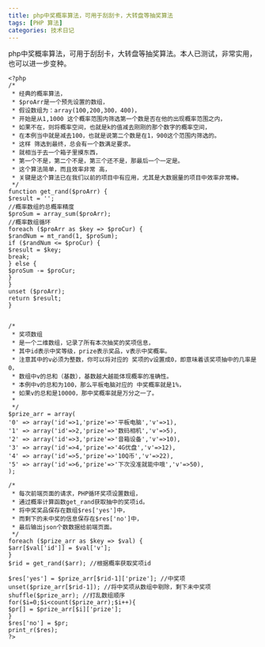 ```yaml
---
title: php中奖概率算法，可用于刮刮卡，大转盘等抽奖算法
tags: [PHP 算法]
categories: 技术日记
---
```



php中奖概率算法，可用于刮刮卡，大转盘等抽奖算法。本人已测试，非常实用，也可以进一步变种。  

    <?php
    /*
     * 经典的概率算法，
     * $proArr是一个预先设置的数组，
     * 假设数组为：array(100,200,300，400)，
     * 开始是从1,1000 这个概率范围内筛选第一个数是否在他的出现概率范围之内， 
     * 如果不在，则将概率空间，也就是k的值减去刚刚的那个数字的概率空间，
     * 在本例当中就是减去100，也就是说第二个数是在1，900这个范围内筛选的。
     * 这样 筛选到最终，总会有一个数满足要求。
     * 就相当于去一个箱子里摸东西，
     * 第一个不是，第二个不是，第三个还不是，那最后一个一定是。
     * 这个算法简单，而且效率非常 高，
     * 关键是这个算法已在我们以前的项目中有应用，尤其是大数据量的项目中效率非常棒。
     */
    function get_rand($proArr) { 
    $result = '';  
    //概率数组的总概率精度 
    $proSum = array_sum($proArr);  
    //概率数组循环 
    foreach ($proArr as $key => $proCur) { 
    $randNum = mt_rand(1, $proSum); 
    if ($randNum <= $proCur) { 
    $result = $key; 
    break; 
    } else { 
    $proSum -= $proCur; 
    } 		
    } 
    unset ($proArr);  
    return $result; 
    } 
    
    
    /*
     * 奖项数组
     * 是一个二维数组，记录了所有本次抽奖的奖项信息，
     * 其中id表示中奖等级，prize表示奖品，v表示中奖概率。
     * 注意其中的v必须为整数，你可以将对应的 奖项的v设置成0，即意味着该奖项抽中的几率是0，
     * 数组中v的总和（基数），基数越大越能体现概率的准确性。
     * 本例中v的总和为100，那么平板电脑对应的 中奖概率就是1%，
     * 如果v的总和是10000，那中奖概率就是万分之一了。
     * 
     */
    $prize_arr = array( 
    '0' => array('id'=>1,'prize'=>'平板电脑','v'=>1), 
    '1' => array('id'=>2,'prize'=>'数码相机','v'=>5), 
    '2' => array('id'=>3,'prize'=>'音箱设备','v'=>10), 
    '3' => array('id'=>4,'prize'=>'4G优盘','v'=>12), 
    '4' => array('id'=>5,'prize'=>'10Q币','v'=>22), 
    '5' => array('id'=>6,'prize'=>'下次没准就能中哦','v'=>50), 
    ); 
    
    /*
     * 每次前端页面的请求，PHP循环奖项设置数组，
     * 通过概率计算函数get_rand获取抽中的奖项id。
     * 将中奖奖品保存在数组$res['yes']中，
     * 而剩下的未中奖的信息保存在$res['no']中，
     * 最后输出json个数数据给前端页面。
     */
    foreach ($prize_arr as $key => $val) { 
    $arr[$val['id']] = $val['v']; 
    } 
    $rid = get_rand($arr); //根据概率获取奖项id 
    
    $res['yes'] = $prize_arr[$rid-1]['prize']; //中奖项 
    unset($prize_arr[$rid-1]); //将中奖项从数组中剔除，剩下未中奖项 
    shuffle($prize_arr); //打乱数组顺序 
    for($i=0;$i<count($prize_arr);$i++){ 
    $pr[] = $prize_arr[$i]['prize']; 
    } 
    $res['no'] = $pr; 
    print_r($res); 
    ?>




